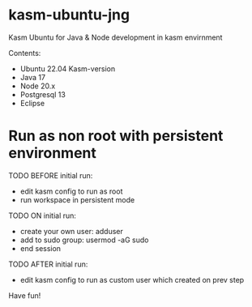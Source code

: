 # kasm-ubuntu-jng

Kasm Ubuntu for Java & Node development in kasm envirnment

Contents:
- Ubuntu 22.04 Kasm-version
- Java 17
- Node 20.x
- Postgresql 13
- Eclipse


# Run as non root with persistent environment

TODO BEFORE initial run:
- edit kasm config to run as root
- run workspace in persistent mode

TODO ON initial run:
- create your own user: adduser <username>
- add to sudo group: usermod -aG sudo <username>
- end session

TODO AFTER initial run:
- edit kasm config to run as custom user which created on prev step

Have fun!
